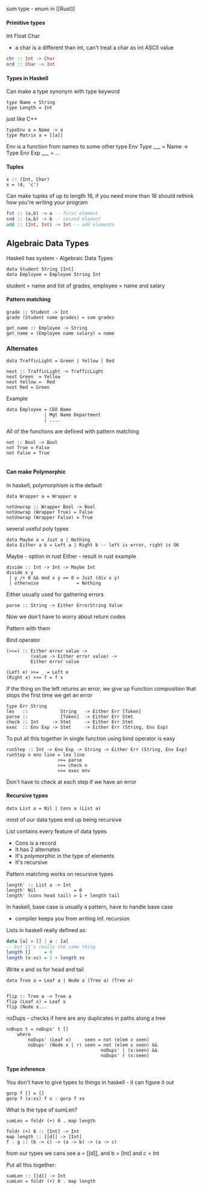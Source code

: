 sum type - enum in [[Rust]]

#### Primitive types
Int
Float 
Char
-  a char is a different than int, can't treat a char as int ASCII value

```haskell
chr :: Int -> Char
ord :: Char -> Int
```
#### Types in Haskell
Can make a type synonym with type keyword
```
type Name = String
type Length = Int
```
just like C++

```
typeEnv a = Name -> a
type Matrix a = [[a]]
```
Env is a function from names to some other type
Env Type ___ = Name -> Type
Env Exp ___ = ...

#### Tuples
```
x :: (Int, Char)
x = (4, 'c')
```
Can make tuples of up to length 16, if you need more than 16 should rethink how you're writing your program

```haskell
fst :: (a,b) -> a -- first element
snd :: (a,b) -> b -- second element
add :: (Int, Int) -> Int -- add elements
```

## Algebraic Data Types
Haskell has system - Algebraic Data Types
```
data Student String [Int]
data Employee = Employee String Int
```
student = name and list of grades, employee = name and salary

#### Pattern matching
```
grade :: Student -> Int
grade (Student name grades) = sum grades

get_name :: Employee -> String
get_name = (Employee name salary) = name
```


### Alternates
```
data TrafficLight = Green | Yellow | Red

next :: TrafficLight -> TrafficLight
next Green  = Yellow
next Yellow =  Red
next Red = Green
```
Example
```
data Employee = CEO Name
			  | Mgt Name Department
			  | ....
```

All of the functions are defined with pattern matching
```
not :: Bool -> Bool
not True = False
not False = True


```

#### Can make Polymorphic
In haskell, polymorphism is the default
```
data Wrapper a = Wrapper a

notUnwrap :: Wrapper Bool -> Bool
notUnwrap (Wrapper True) = False
notUnwrap (Wrapper False) = True
```

several useful poly types
```
data Maybe a = Just a | Nothing
data Either a b = Left a | Right b -- left is error, right is OK
```
Maybe - option in rust
Either - result in rust
example
```
divide :: Int -> Int -> Maybe Int
divide x y
 | y /+ 0 && mod x y == 0 = Just (div x y)
 | otherwise              = Nothing
```

Either usually used for gathering errors
```
parse :: String -> Either ErrorString Value
```

Now we don't have to worry about return codes

Pattern with them

Bind operator
```
(>>=) :: Either error value ->
		 (value -> Either error value) ->
		 Either error value

(Left e) >>= _ = Left e
(Right x) >>= f = f x
```
If the thing on the left returns an error, we give up
Function composition that stops the first time we get an error

```
type Err String
lex   ::            String   -> Either Err [Token]
parse ::            [Token]  -> Either Err Stmt
check :: Int     -> Stmt     -> Either Err Stmt
exec  :: Env Exp -> Stmt     -> Either Err (String, Env Exp)
```

To put all this together in single function using bind operator is easy

```
runStep :: Int -> Env Exp -> String -> Either Err (String, Env Exp)
runStep n env line = lex line
				   >>= parse
				   >>= check n
				   >>= exec env
```
Don't have to check at each step if we have an error

#### Recursive types

```
data List a = Nil | Cons a (List a)
```
most of our data types end up being recursive

List contains every feature of data types
- Cons is a record
- It has 2 alternates
- It's polymorphic in the type of elements
- It's recursive

Pattern matching works on recursive types
```
length' :: List a -> Int
length' Nil              = 0
length' (cons head tail) = 1 + length tail
```
In haskell, base case is usually a pattern, have to handle base case
- compiler keeps you from writing inf. recursion

Lists in haskell really defined as:
```haskell
data [a] = [] | a : [a]
-- but it's really the same thing
length []     = 0
length (x:xs) = 1 + length xs
```
Write x and xs for head and tail

```
data Tree a = Leaf a | Node a (Tree a) (Tree a)


flip :: Tree a -> Tree a
flip (Leaf x) = Leaf x
flip (Node x...
```

noDups - checks if here are any duplicates in paths along a tree
```
noDups t = noDups' t []
	where
		noDups' (Leaf x)     seen = not (elem x seen)
		noDups' (Node x | r) seen = not (elem x seen) &&
								   noDups' | (x:seen) &&
								   noDups' r (x:seen)
```


#### Type inference
You don't have to give types to things in haskell - it can figure it out
```
gorp f [] = []
gorp f (x:xs) f x : gorp f xs
```

What is the type of sumLen?
```
sumLen = foldr (+) 0 . map length
```
```
foldr (+) 0 :: [Int] -> Int
map length :: [[d]] -> [Int]
f . g :: (b -> c) -> (a -> b) -> (a -> c)
```

from our types we cans see a = \[\[d]], and b = \[Int] and c = Int

Put all this together: 
```
sumLen :: [[d]] -> Int
sumLen = foldr (+) 0 . map length
```